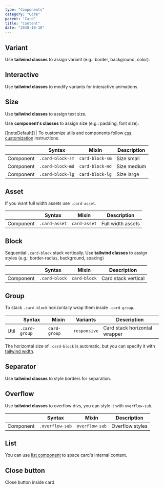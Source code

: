 ```yaml
---
type: "Components"
category: "Core"
parent: "Card"
title: "Content"
date: "2030-10-10"
---
```


## Variant

Use **tailwind classes** to assign variant (e.g.: border, background, color).

<demo>
  <demovanilla src="vanilla/components/core/card/variant">
  </demovanilla>
</demo>

## Interactive

Use **tailwind classes** to modify variants for interactive animations.

<demo>
  <demovanilla src="vanilla/components/core/card/interactive">
  </demovanilla>
</demo>

## Size

Use **tailwind classes** to assign text size.

Use **component's classes** to assign size (e.g.: padding, font size).

[[noteDefault]]
| To customize utils and components follow [css customization](/introduction/getting-started/setup#css-customization) instructions.

<div class="table-scroll">

|                      | Syntax                          | Mixin            | Description                   |
| ----------------------- | ----------------------------------------- | -----------------------------| ----------------------------- |
| Component                  | `.card-block-sm`                     | `card-block-sm`                | Size small            |
| Component                  | `.card-block-md`                     | `card-block-md`                | Size medium            |
| Component                  | `.card-block-lg`                     | `card-block-lg`                | Size large            |

</div>

<demo>
  <demovanilla src="vanilla/components/core/card/size">
  </demovanilla>
</demo>

## Asset

If you want full width assets use `.card-asset`.

<div class="table-scroll">

|                      | Syntax                          | Mixin            | Description                   |
| ----------------------- | ----------------------------------------- | -----------------------------| ----------------------------- |
| Component                  | `.card-asset`                     | `card-asset`                | Full width assets            |

</div>

<demo>
  <demovanilla src="vanilla/components/core/card/asset">
  </demovanilla>
</demo>

## Block

Sequential `.card-block` stack vertically. Use **tailwind classes** to assign styles (e.g.: border-radius, background, spacing) 

<div class="table-scroll">

|                      | Syntax                          | Mixin            | Description                   |
| ----------------------- | ----------------------------------------- | -----------------------------| ----------------------------- |
| Component                  | `.card-block`                     | `card-block`                | Card stack vertical           |

</div>

<demo>
  <demovanilla src="vanilla/components/core/card/block">
  </demovanilla>
</demo>

## Group

To stack `.card-block` horizontally wrap them inside `.card-group`.

<div class="table-scroll">

|                      | Syntax                          | Mixin            | Variants               | Description                   |
| ----------------------- | ----------------------------------------- | -----------------------------| ----------------------------- | ----------------------------- |
| Util                  | `.card-group`       | `card-group`                | `responsive`                | Card stack horizontal wrapper           |

</div>

<demo>
  <demovanilla src="vanilla/components/core/card/group">
  </demovanilla>
</demo>

The horizontal size of `.card-block` is automatic, but you can specify it with [tailwind width](https://tailwindcss.com/docs/width).

<demo>
  <demovanilla src="vanilla/components/core/card/group-block">
  </demovanilla>
</demo>

## Separator

Use **tailwind classes** to style borders for separation.

<demo>
  <demovanilla src="vanilla/components/core/card/separator">
  </demovanilla>
</demo>

## Overflow

Use **tailwind classes** to overflow divs, you can style it with `overflow-sub`.

<div class="table-scroll">

|                      | Syntax                          | Mixin            | Description                   |
| ----------------------- | ----------------------------------------- | -----------------------------| ----------------------------- |
| Component                  | `.overflow-sub`       | `overflow-sub`                | Overflow styles           |

</div>

<demo>
  <demovanilla src="vanilla/components/core/card/overflow-y">
  </demovanilla>
</demo>

## List

You can use [list component](/components/core/list) to space card's internal content.

<demo>
  <demovanilla src="vanilla/components/core/card/list">
  </demovanilla>
</demo>

## Close button

Close button inside card.

<demo>
  <demovanilla src="vanilla/components/core/card/close">
  </demovanilla>
</demo>
